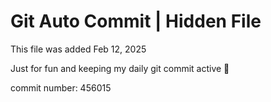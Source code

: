# Git Auto Commit | Hidden File

This file was added Feb 12, 2025

Just for fun and keeping my daily git commit active 🤪

commit number: 456015
